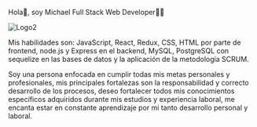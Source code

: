 Hola👋, soy Michael Full Stack Web Developer🧑‍💻

![Logo2](https://user-images.githubusercontent.com/90518667/184031627-099a001c-7482-41b2-90d4-26a4fec6f577.PNG)

Mis habilidades son: JavaScript, React, Redux, CSS, HTML por parte de frontend, node.js y Express en el backend, 
MySQL, PostgreSQL con sequelize en las bases de datos y la aplicación de la metodología SCRUM.

Soy una persona enfocada en cumplir todas mis metas personales y profesionales, 
mis principales fortalezas son la responsabilidad y correcto desarrollo de los procesos, 
deseo fortalecer todos mis conocimientos específicos adquiridos durante mis estudios y experiencia laboral, 
me encanta estar en constante aprendizaje por mi tanto desarrollo personal y laboral.

<!---
Maikyjar/Maikyjar is a ✨ special ✨ repository because its `README.md` (this file) appears on your GitHub profile.
You can click the Preview link to take a look at your changes.
--->
